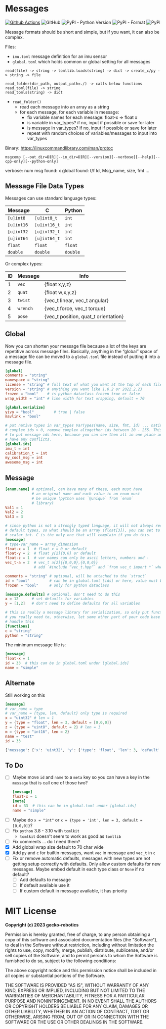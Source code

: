 # Messages
[![Github Actions](https://github.com/gecko-robotics/messages/actions/workflows/python.yml/badge.svg)](https://github.com/gecko-robotics/messages/actions/workflows/python.yml)
![GitHub](https://img.shields.io/github/license/gecko-robotics/messages)
![PyPI - Python Version](https://img.shields.io/pypi/pyversions/gecko_messages.svg)
![PyPI - Format](https://img.shields.io/pypi/format/gecko_messages.svg)
![PyPI](https://img.shields.io/pypi/v/gecko_messages.svg)

Message formats should be short and simple, but if you want, it can also be complex.

Files:

- `imu.toml`  message definition for an imu sensor
- `global.toml` which holds common or global setting for all messages

```
read(file) -> string -> tomllib.loads(string) -> dict -> create_c/py -> string -> file

read_folder(dir_path, output_path=./) -> calls below functions
read_toml(file) -> string
read_tomls(string) -> dict
```

- `read_folder()`
    - read each message into an array as a string
    - for each message, for each variable in message:
        - fix variable names for each message: float-x => float x
        - is variable in var_types? if no, input if possible or save for later
        - is message in var_types? if no, input if possible or save for later
        - repeat with random choices of variables/messages to input into var_types

Binary:
https://linuxcommandlibrary.com/man/protoc

```
msgcomp [--out_dir=DIR][--in_dir=DIR][--version][--verbose][--help][--cpp-only][--python-only]
```

verbose:
num msg found: x
global found: t/f
Id, Msg_name, size, fmt
…

## Message File Data Types

Messages can use standard language types:

| Message    | C            | Python   |
|------------|--------------|----------|
| `[u]int8`  | `[u]int8_t`  | `int`    |
| `[u]int16` | `[u]int16_t` | `int`    |
| `[u]int32` | `[u]int32_t` | `int`    |
| `[u]int64` | `[u]int64_t` | `int`    |
| `float`    | `float`      | `float`  |
| `double`   | `double`     | `double` |

Or complex types:

| ID | Message  | Info                             |
|----|----------|----------------------------------|
| 1  | `vec`    | {float x,y,z}
| 2  | `quat`   | {float w,x,y,z}
| 3  | `twist`  | {vec_t linear, vec_t angular}
| 4  | `wrench` | {vec_t force, vec_t torque}
| 5  | `pose`   | {vec_t position, quat_t orientation}


## Global

Now you can shorten your message file because a lot of the keys are repetitive across
message files. Basically, anything in the “global” space of a message file can be moved
to a `global.toml` file instead of putting it into a message file.

```toml
[global]
comments = "string"
namespace = "string"
license = "string" # full text of what you want at the top of each file
version = "string" # anything you want like 1.0.2 or 2022.2.23
frozen = "bool"    # is python dataclass frozen true or false
wrap_width = "int" # line width for text wrapping, default = 70

[global.serialize]
yivo = "bool"         # true | false
mavlink = "bool"

# put native types in var_types VarTypes(name, size, fmt, id) ... native ids = 0,
# complex ids > 0, remove complex altogether ids between 20 - 255. This is nice
# to put message ids here, because you can see them all in one place and know you don’t
# have any conflicts.
[global.ids]
imu_t = int
calibration_t = int
my_cool_msg = int
awesome_msg = int
```

## Message

```toml
[enum.name] # optional, can have many of these, each must have
            # an original name and each value in an enum must
            # be unique (python uses `@unique` from `enum`
            # library)
Val1 = 1
Val2 = 2
Val3 = 3

# since python is not a strongly typed language, it will not always respect
# default types, so what should be an array (float[3]), you can set to a
# scalar int. C is the only one that will complain if you do this.
[message]
# type-var_name = array_dimension
float-x = 1  # float x = 0 or default
float-y = 2  # float y[2]{0,0} or default
float-z = 1  # var names can only be ascii letters, numbers and -
vec_t-a = 2  # vec_t a[2]{{0,0,0},{0,0,0}}
             # add `#include “vec_t.hpp”` and `from vec_t import *` when generated

comments = "string" # optional, will be attached to the `struct`
id = "bool"         # can be in global.toml [ids] or here, value must be between 20 - 255
frozen = "bool"     # only for python dataclass

[message.defaults] # optional, don't need to do this
x = 12      # set defaults for variables
y = [1,2]   # don't need to define defaults for all variables

# this is really a message library for serialization, so only put functions if
# you really need to, otherwise, let some other part of your code base
# handle this
[functions]
c = "string"
python = "string"
```

The minimum message file is:

```toml
[message]
float-x = 1
id = 33  # this can be in global.toml under [global.ids]
name = "simple"
```

## Alternate

Still working on this

```toml
[message]
# var_name = type
# var_name = {type, len, default} only type is required
x = "uint32" # len = 1
y = {type = "float", len = 3, default = [0,0,0]}
z = {type = "uint8", default = 2} # len = 1
m = {type = "int16", len = 2}
name = "test"
id = 33
```

```python
{'message': {'x': 'uint32', 'y': {'type': 'float', 'len': 3, 'default': [0, 0, 0]}, 'z': {'type': 'uint8', 'default': 2}, 'm': {'type': 'int16', 'len': 2}, 'name': 'test', 'id': 33}}
```

## To Do

- [ ] Maybe move `id` and `name` to a `meta` key so you can have a key
    in the `message` that is call one of those two?
    ```toml
    [message]
    float-x = 1
    [meta]
    id = 33  # this can be in global.toml under [global.ids]
    name = "simple"
    ```
- [ ] Maybe do `x = "int"` or `x = {type = 'int', len = 3, default = [0,0,0]}`?
- [ ] Fix `python` 3.8 - 3.10 with `tomlkit`
    - `tomlkit` doesn't seem to work as good as `tomllib`
- [ ] Fix comments ... do I need them?
- [x] Add global wrap size default to 70 char wide
- [x] Add `py` and `c` for builtin messages, want `vec` in message and `vec_t` in `c`
- [ ] Fix or remove automatic defaults, messages with new types are not
      getting setup correctly with defaults. Only allow custom defaults
      for new messages. Maybe embed default in each type class or `None`
      if no default?
    - [ ] Add defaults to message
    - [ ] If default available use it
    - [ ] If custom default in message available, it has priority

# MIT License

**Copyright (c) 2023 gecko-robotics**

Permission is hereby granted, free of charge, to any person obtaining a copy
of this software and associated documentation files (the "Software"), to deal
in the Software without restriction, including without limitation the rights
to use, copy, modify, merge, publish, distribute, sublicense, and/or sell
copies of the Software, and to permit persons to whom the Software is
furnished to do so, subject to the following conditions:

The above copyright notice and this permission notice shall be included in all
copies or substantial portions of the Software.

THE SOFTWARE IS PROVIDED "AS IS", WITHOUT WARRANTY OF ANY KIND, EXPRESS OR
IMPLIED, INCLUDING BUT NOT LIMITED TO THE WARRANTIES OF MERCHANTABILITY,
FITNESS FOR A PARTICULAR PURPOSE AND NONINFRINGEMENT. IN NO EVENT SHALL THE
AUTHORS OR COPYRIGHT HOLDERS BE LIABLE FOR ANY CLAIM, DAMAGES OR OTHER
LIABILITY, WHETHER IN AN ACTION OF CONTRACT, TORT OR OTHERWISE, ARISING FROM,
OUT OF OR IN CONNECTION WITH THE SOFTWARE OR THE USE OR OTHER DEALINGS IN THE
SOFTWARE.
